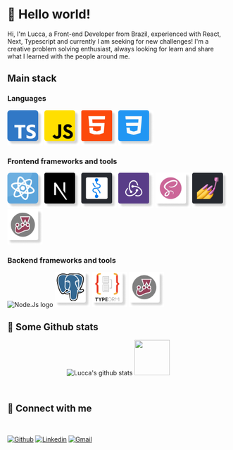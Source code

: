 # 👋 Hello world!

Hi, I'm Lucca, a Front-end Developer from Brazil, experienced with React, Next, Typescript and currently I am seeking for new challenges! I'm a creative problem solving enthusiast, always looking for learn and share what I learned with the people around me.

## Main stack

### Languages

<img width="80" height="80" src="/assets/ts.png" alt="Typescript logo"/>
<img width="80" height="80" src="/assets/js.png" alt="javascript logo"/>
<img width="80" height="80" src="/assets/HTML.png" alt="HTML logo"/>
<img width="80" height="80" src="/assets/CSS.png" alt="CSS logo"/>

<br>

### Frontend frameworks and tools

<img width="80" height="80" src="/assets/react.png" alt="React logo"/>
<img width="80" height="80" src="/assets/next.png" alt="Next.js logo"/>

<img width="80" height="80" src="/assets/recoil.png" alt="Recoil logo"/>
<img width="80" height="80" src="/assets/redux.png" alt="Redux logo"/>

<img width="80" height="80" src="/assets/sass.png" alt="SASS logo"/>
<img width="80" height="80" src="/assets/styled.png" alt="Styled Components logo"/>

<img width="80" height="80" src="/assets/jest.png" alt="Jest logo"/>

<br>

### Backend frameworks and tools

<img width="80" height="80" src="/assets/node.png" alt="Node.Js logo"/>
<img width="80" height="80" src="/assets/postgres.png" alt="Postgresql logo"/>
<img width="80" height="80" src="/assets/typeorm.png" alt="Typeorm logo"/>
<img width="80" height="80" src="/assets/jest.png" alt="Jest logo"/>

<br>

## 📝 Some Github stats

<div align="center">

![Lucca's github stats](https://github-readme-stats.vercel.app/api?username=radaelilucca&show_icons=true&hide_border=false&theme=tokyonight&hide_title=true) <img width="80" height="80" src="https://media.giphy.com/media/LmNwrBhejkK9EFP504/giphy.gif" height=165px>

</div>

<br>

## 🤙 Connect with me

<br>

[![Github](https://img.shields.io/badge/-Github-41414d?style=for-the-badge&logo=Github&logoColor=white)](https://github.com/radaelilucca)
[![Linkedin](https://img.shields.io/badge/-LinkedIn-blue?style=for-the-badge&logo=Linkedin&logoColor=white)](https://www.linkedin.com/in/luccaradaeli/)
[![Gmail](https://img.shields.io/badge/-Gmail-c14438?style=for-the-badge&logo=Gmail&logoColor=white)](mailto:luccaradaeli@gmail.com)

</div>
